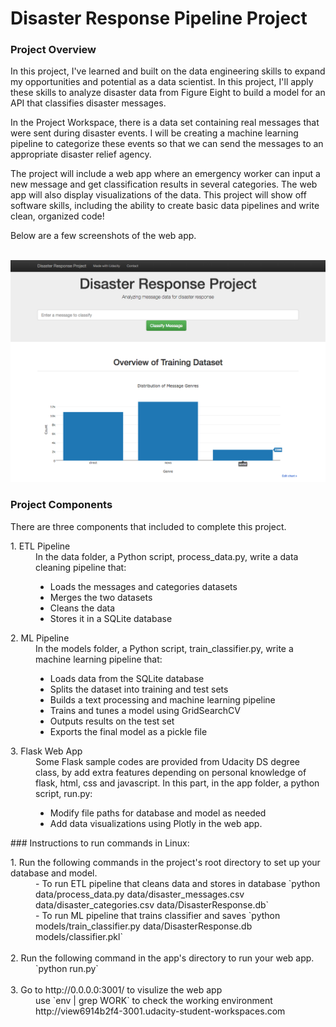 # Disaster Response Pipeline Project

### Project Overview
<p>In this project, I've learned and built on the data engineering skills to expand my opportunities and potential as a data scientist. In this project, I'll apply these skills to analyze disaster data from Figure Eight to build a model for an API that classifies disaster messages.<br>

<p>In the Project Workspace, there is a data set containing real messages that were sent during disaster events. I will be creating a machine learning pipeline to categorize these events so that we can send the messages to an appropriate disaster relief agency.<br>

<p>The project will include a web app where an emergency worker can input a new message and get classification results in several categories. The web app will also display visualizations of the data. This project will show off software skills, including the ability to create basic data pipelines and write clean, organized code!<br></p>

<p>Below are a few screenshots of the web app.</p><br>
<img src="disasterapp_example.png" alt="DisasterResponseAppExample">

### Project Components
<p>There are three components that included to complete this project.</p>
<dl>
 <dt>1. ETL Pipeline</dt>
  <dd>In the data folder, a Python script, process_data.py, write a data cleaning pipeline that:
    <ul>
      <li>Loads the messages and categories datasets</li>
      <li>Merges the two datasets</li>
      <li>Cleans the data</li>
      <li>Stores it in a SQLite database</li>
    </ul>
  </dd>
<dt>2. ML Pipeline</dt>
  <dd>In the models folder, a Python script, train_classifier.py, write a machine learning pipeline that:
    <ul>
      <li>Loads data from the SQLite database</li>
      <li>Splits the dataset into training and test sets</li>
      <li>Builds a text processing and machine learning pipeline</li>
      <li>Trains and tunes a model using GridSearchCV</li>
      <li>Outputs results on the test set</li>
      <li>Exports the final model as a pickle file</li>
   </ul>
  </dd>
<dt>3. Flask Web App</dt>
<dd> Some Flask sample codes are provided from Udacity DS degree class, by add extra features depending on personal knowledge of flask, html, css and javascript. In this part, in the app folder, a python script, run.py:
  <ul>
    <li>Modify file paths for database and model as needed</li>
    <li>Add data visualizations using Plotly in the web app.</li>
  </ul>
</dd>
</dl>
### Instructions to run commands in Linux:
<dl>
  <dt>1. Run the following commands in the project's root directory to set up your database and model.</dt>
   <dd> - To run ETL pipeline that cleans data and stores in database
        `python data/process_data.py data/disaster_messages.csv data/disaster_categories.csv data/DisasterResponse.db`
   </dd>
   <dd> - To run ML pipeline that trains classifier and saves
        `python models/train_classifier.py data/DisasterResponse.db models/classifier.pkl`
   </dd>
   <br>
  <dt>2. Run the following command in the app's directory to run your web app.</dt>
    <dd>`python run.py`</dd>
   <br>
<dt>3. Go to http://0.0.0.0:3001/ to visulize the web app </dt>
    <dd>use `env | grep WORK` to check the working environment </dd>
    <dd>http://view6914b2f4-3001.udacity-student-workspaces.com</dd>
</dl>

